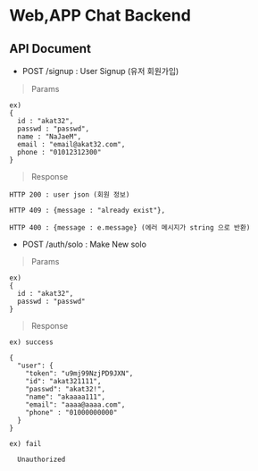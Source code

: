 # Web,APP Chat Backend


## API Document

* POST /signup : User Signup (유저 회원가입)

> Params

    ex)
    {
      id : "akat32",
      passwd : "passwd",
      name : "NaJaeM",
      email : "email@akat32.com",
      phone : "01012312300"
    }

> Response

    HTTP 200 : user json (회원 정보)

    HTTP 409 : {message : "already exist"},

    HTTP 400 : {message : e.message} (에러 메시지가 string 으로 반환)

* POST /auth/solo : Make New solo

> Params

    ex)
    {
      id : "akat32",
      passwd : "passwd"
    }
> Response

    ex) success

    {
      "user": {
        "token": "u9mj99NzjPD9JXN",
        "id": "akat321111",
        "passwd": "akat32!",
        "name": "akaaaa111",
        "email": "aaaa@aaaa.com",
        "phone" : "01000000000"
      }
    }

    ex) fail

      Unauthorized
